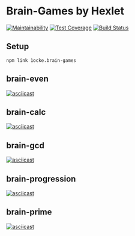 # Brain-Games by Hexlet

[![Maintainability](https://api.codeclimate.com/v1/badges/a99a88d28ad37a79dbf6/maintainability)](https://codeclimate.com/github/codeclimate/codeclimate/maintainability) 
[![Test Coverage](https://api.codeclimate.com/v1/badges/a99a88d28ad37a79dbf6/test_coverage)](https://codeclimate.com/github/codeclimate/codeclimate/test_coverage)
[![Build Status](https://travis-ci.org/1ocke/frontend-project-lvl1.svg?branch=master)](https://travis-ci.org/1ocke/frontend-project-lvl1)

## Setup

    npm link 1ocke.brain-games

## brain-even
[![asciicast](https://asciinema.org/a/m6v4inLlYoEKP7I8nqXvtXYht.svg)](https://asciinema.org/a/m6v4inLlYoEKP7I8nqXvtXYht)

## brain-calc
[![asciicast](https://asciinema.org/a/sAYHZyqBrW3iAmiTigiFjjEcu.svg)](https://asciinema.org/a/sAYHZyqBrW3iAmiTigiFjjEcu)

## brain-gcd
[![asciicast](https://asciinema.org/a/qnayHSBJDpAhPCp4m7FxqDpHH.svg)](https://asciinema.org/a/qnayHSBJDpAhPCp4m7FxqDpHH)

## brain-progression
[![asciicast](https://asciinema.org/a/ri35tv2wUTgx8oBGPuITphid0.svg)](https://asciinema.org/a/ri35tv2wUTgx8oBGPuITphid0)

## brain-prime
[![asciicast](https://asciinema.org/a/I03dNkkdVgObxm4wYy4ZJKK08.svg)](https://asciinema.org/a/I03dNkkdVgObxm4wYy4ZJKK08)